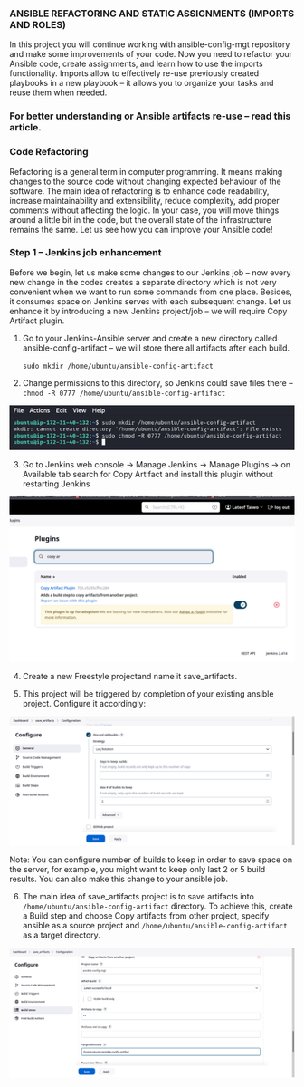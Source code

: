 ### ANSIBLE REFACTORING AND STATIC ASSIGNMENTS (IMPORTS AND ROLES)
In this project you will continue working with ansible-config-mgt repository and make some improvements of your code. Now you need to refactor your Ansible code, create assignments, and learn how to use the imports functionality. Imports allow to effectively re-use previously created playbooks in a new playbook – it allows you to organize your tasks and reuse them when needed.

### For better understanding or Ansible artifacts re-use – read this article.

### Code Refactoring
Refactoring is a general term in computer programming. It means making changes to the source code without changing expected behaviour of the software. The main idea of refactoring is to enhance code readability, increase maintainability and extensibility, reduce complexity, add proper comments without affecting the logic.
In your case, you will move things around a little bit in the code, but the overall state of the infrastructure remains the same.
Let us see how you can improve your Ansible code!

### Step 1 – Jenkins job enhancement

Before we begin, let us make some changes to our Jenkins job – now every new change in the codes creates a separate directory which is not very convenient when we want to run some commands from one place. Besides, it consumes space on Jenkins serves with each subsequent change. Let us enhance it by introducing a new Jenkins project/job – we will require Copy Artifact plugin.

1. Go to your Jenkins-Ansible server and create a new directory called ansible-config-artifact – we will store there all artifacts after each build.

    `sudo mkdir /home/ubuntu/ansible-config-artifact`

2. Change permissions to this directory, so Jenkins could save files there – `chmod -R 0777 /home/ubuntu/ansible-config-artifact`

 ![chmod](./images/chmod.png)

3. Go to Jenkins web console -> Manage Jenkins -> Manage Plugins -> on Available tab search for Copy Artifact and install this plugin without restarting Jenkins

![plugin](./images/copy-artifact-plugin.png)

4. Create a new Freestyle projectand name it save_artifacts.

5. This project will be triggered by completion of your existing ansible project. Configure it accordingly:

![artifact](./images/save-artifact-1.png)

Note: You can configure number of builds to keep in order to save space on the server, for example, you might want to keep only last 2 or 5 build results. You can also make this change to your ansible job.

6. The main idea of save_artifacts project is to save artifacts into `/home/ubuntu/ansible-config-artifact` directory. To achieve this, create a Build step and choose Copy artifacts from other project, specify ansible as a source project and `/home/ubuntu/ansible-config-artifact` as a target directory.

![build](./images/build-steps.png)

